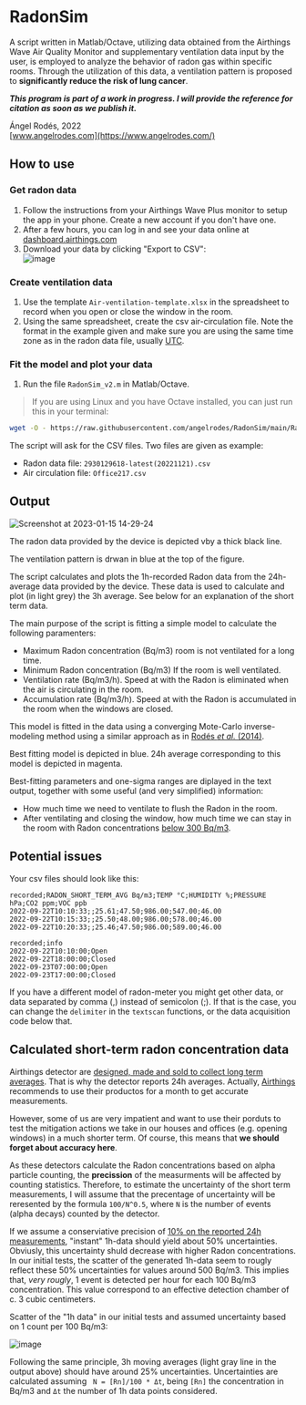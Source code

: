 # RadonSim

A script written in Matlab/Octave, utilizing data obtained from the Airthings Wave Air Quality Monitor and supplementary ventilation data input by the user, is employed to analyze the behavior of radon gas within specific rooms. Through the utilization of this data, a ventilation pattern is proposed to **significantly reduce the risk of lung cancer**.

***This program is part of a work in progress. I will provide the reference for citation as soon as we publish it.***

Ángel Rodés, 2022 \
[www.angelrodes.com](https://www.angelrodes.com/)

## How to use

### Get radon data

1. Follow the instructions from your Airthings Wave Plus monitor to setup the app in your phone. Create a new account if you don't have one.
2. After a few hours, you can log in and see your data online at [dashboard.airthings.com](https://dashboard.airthings.com/)
3. Download your data by clicking "Export to CSV": \
![image](https://user-images.githubusercontent.com/53089531/191995763-0887d323-0b59-41bb-aa67-84ccd3095d4e.png)

### Create ventilation data

1. Use the template ```Air-ventilation-template.xlsx``` in the spreadsheet to record when you open or close the window in the room.
2. Using the same spreadsheet, create the csv air-circulation file. Note the format in the example given and make sure you are using the same time zone as in the radon data file, usually [UTC](https://en.wikipedia.org/wiki/Coordinated_Universal_Time).

### Fit the model and plot your data

1. Run the file ```RadonSim_v2.m``` in Matlab/Octave. 

> If you are using Linux and you have Octave installed, you can just run this in your terminal:

```bash
wget -O - https://raw.githubusercontent.com/angelrodes/RadonSim/main/RadonSim_v2.m | octave
```
The script will ask for the CSV files. Two files are given as example:

* Radon data file: ```2930129618-latest(20221121).csv```
* Air circulation file: ```Office217.csv```

## Output

![Screenshot at 2023-01-15 14-29-24](https://user-images.githubusercontent.com/53089531/212543552-89833092-6141-4697-a2be-4b1f34995234.png)

The radon data provided by the device is depicted vby a thick black line.

The ventilation pattern is drwan in blue at the top of the figure.

The script calculates and plots the 1h-recorded Radon data from the 24h-average data provided by the device. These data is used to calculate and plot (in light grey) the 3h average. See below for an explanation of the short term data.

The main purpose of the script is fitting a simple model to calculate the following paramenters:

* Maximum Radon concentration (Bq/m3) room is not ventilated for a long time.
* Minimum Radon concentration (Bq/m3) If the room is well ventilated.
* Ventilation rate (Bq/m3/h). Speed at with the Radon is eliminated when the air is circulating in the room.
* Accumulation rate (Bq/m3/h). Speed at with the Radon is accumulated in the room when the windows are closed.

This model is fitted in the data using a converging Mote-Carlo inverse-modeling method using a similar approach as in [Rodés *et al.* (2014)](https://doi.org/10.1016/j.quageo.2013.10.002).

Best fitting model is depicted in blue. 24h average corresponding to this model is depicted in magenta.

Best-fitting parameters and one-sigma ranges are diplayed in the text output, together with some useful (and very simplified) information: 

* How much time we need to ventilate to flush the Radon in the room.
* After ventilating and closing the window, how much time we can stay in the room with Radon concentrations [below 300 Bq/m3](https://www.who.int/data/gho/indicator-metadata-registry/imr-details/5618).

## Potential issues

Your csv files should look like this:

<!---
![image](https://user-images.githubusercontent.com/53089531/191991075-5900ab53-ddfc-4321-a3cf-71188a065a8a.png)
--->

```
recorded;RADON_SHORT_TERM_AVG Bq/m3;TEMP °C;HUMIDITY %;PRESSURE hPa;CO2 ppm;VOC ppb
2022-09-22T10:10:33;;25.61;47.50;986.00;547.00;46.00
2022-09-22T10:15:33;;25.50;48.00;986.00;578.00;46.00
2022-09-22T10:20:33;;25.46;47.50;986.00;589.00;46.00
```

```
recorded;info
2022-09-22T10:10:00;Open
2022-09-22T18:00:00;Closed
2022-09-23T07:00:00;Open
2022-09-23T17:00:00;Closed
```

If you have a different model of radon-meter you might get other data, or data separated by comma (,) instead of semicolon (;). If that is the case, you can change the ```delimiter``` in the ```textscan``` functions, or the data acquisition code below that.

## Calculated short-term radon concentration data

Airthings detector are [designed, made and sold to collect long term averages](https://help.airthings.com/en/articles/3119759-radon-how-is-radon-measured-how-does-an-airthings-device-measure-radon). That is why the detector reports 24h averages. Actually, [Airthings](https://www.airthings.com/) recommends to use their productos for a month to get accurate measurements.

However, some of us are very impatient and want to use their porduts to test the mitigation actions we take in our houses and offices (e.g. opening windows) in a much shorter term. Of course, this means that **we should forget about accuracy here**.

As these detectors calculate the Radon concentrations based on alpha particle counting, the **precission** of the measurments will be affected by counting statistics. Therefore, to estimate the uncertainty of the short term measurements, I will assume that the precentage of uncertainty will be reresented by the formula ```100/N^0.5```, where ```N``` is the number of events (alpha decays) counted by the detector.

If we assume a conserviative precision of [10% on the reported 24h measurements](https://help.airthings.com/en/articles/3727185-i-have-2-monitors-beside-each-other-and-they-show-different-radon-values-how-is-that-possible), "instant" 1h-data should yield about 50% uncertainties. Obviusly, this uncertainty shuld decrease with higher Radon concentrations. In our initial tests, the scatter of the generated 1h-data seem to rougly reflect these 50% uncertainties for values around 500 Bq/m3. This implies that, *very rougly*, 1 event is detected per hour for each 100 Bq/m3 concentration. This value correspond to an effective detection chamber of c. 3 cubic centimeters.

Scatter of the "1h data" in our initial tests and assumed uncertainty based on 1 count per 100 Bq/m3:

![image](https://user-images.githubusercontent.com/53089531/192155481-4bb32e3d-6e3a-43b5-9bd9-f633d1359bd3.png)

Following the same principle, 3h moving averages (light gray line in the output above) should have around 25% uncertainties. Uncertainties are calculated assuming  ``` N = [Rn]/100 * Δt```, being ```[Rn]``` the concentration in Bq/m3 and ```Δt``` the number of 1h data points considered.


